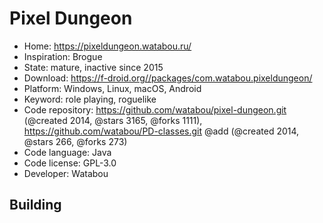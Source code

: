 # Pixel Dungeon

- Home: https://pixeldungeon.watabou.ru/
- Inspiration: Brogue
- State: mature, inactive since 2015
- Download: https://f-droid.org//packages/com.watabou.pixeldungeon/
- Platform: Windows, Linux, macOS, Android
- Keyword: role playing, roguelike
- Code repository: https://github.com/watabou/pixel-dungeon.git (@created 2014, @stars 3165, @forks 1111), https://github.com/watabou/PD-classes.git @add (@created 2014, @stars 266, @forks 273)
- Code language: Java
- Code license: GPL-3.0
- Developer: Watabou

## Building
